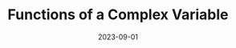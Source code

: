 ---
org: MIT
courseno: 18.112
title: Functions of a Complex Variable
subject: Math
date: 2023-09-01
term: Fall 2023
status: WIP
notes: 18-112.pdf
code: 18.112
site:
instructor: Andrew Lawrie
comment: A few lectures (9/28, 11/7, 11/9, and 11/14) are currently missing. 
---